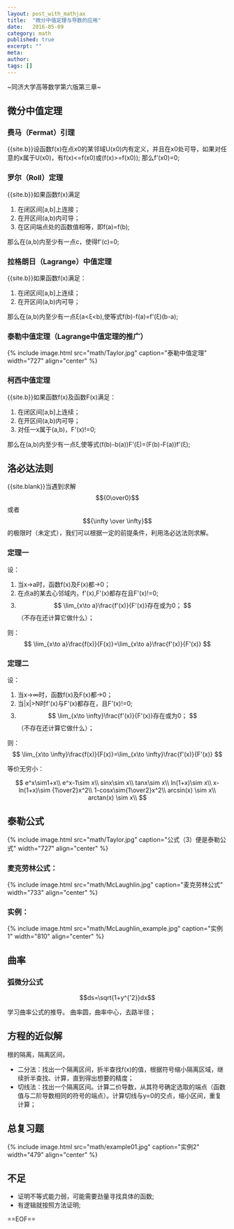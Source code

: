```yaml
---
layout: post_with_mathjax
title:  "微分中值定理与导数的应用"
date:   2016-05-09
category: math
published: true
excerpt: ""
meta: 
author: 
tags: []
---
```

~同济大学高等数学第六版第三章~

## 微分中值定理

### 费马（Fermat）引理
{{site.b}}设函数f(x)在点x0的某邻域U(x0)内有定义，并且在x0处可导，如果对任意的x属于U(x0)，有f(x)<=f(x0)或(f(x)>=f(x0));
那么f'(x0)=0;


### 罗尔（Roll）定理

{{site.b}}如果函数f(x)满足

1. 在闭区间[a,b]上连接；
2. 在开区间(a,b)内可导；
2. 在区间端点处的函数值相等，即f(a)=f(b);

那么在(a,b)内至少有一点c，使得f'(c)=0;

### 拉格朗日（Lagrange）中值定理

{{site.b}}如果函数f(x)满足：

1. 在闭区间[a,b]上连续；
2. 在开区间(a,b)内可导；

那么在(a,b)内至少有一点&xi;(a<&xi;<b),使等式f(b)-f(a)=f'(&xi;)(b-a);

### 泰勒中值定理（Lagrange中值定理的推广）

{% include image.html src="math/Taylor.jpg" caption="泰勒中值定理" width="727" align="center" %}


### 柯西中值定理

{{site.b}}如果函数f(x)及函数F(x)满足：

1. 在闭区间[a,b]上连续；
2. 在开区间(a,b)内可导；
3. 对任一x属于(a,b)，F'(x)!=0;

那么在(a,b)内至少有一点&xi;,使等式(f(b)-b(a))F'(&xi;)=(F(b)-F(a))f'(&xi;);


## 洛必达法则
{{site.blank}}当遇到求解$${0\over0}$$或者$${\infty \over \infty}$$的极限时（未定式），我们可以根据一定的前提条件，利用洛必达法则求解。

### 定理一
设：

1. 当x->a时，函数f(x)及F(x)都->0；
2. 在点a的某去心邻域内，f'(x),F'(x)都存在且F'(x)!=0;
3. $$ \lim_{x\to a}\frac{f'(x)}{F'(x)}存在或为0； $$（不存在还计算它做什么）；

则：
$$
\lim_{x\to a}\frac{f(x)}{F(x)}=\lim_{x\to a}\frac{f'(x)}{F'(x)}
$$

### 定理二
设：

1. 当x->&infin;时，函数f(x)及F(x)都->0；
2. 当\|x\|>N时f'(x)与F'(x)都存在，且F'(x)!=0;
3. $$ \lim_{x\to \infty}\frac{f'(x)}{F'(x)}存在或为0； $$（不存在还计算它做什么）；

则：
$$
\lim_{x\to \infty}\frac{f(x)}{F(x)}=\lim_{x\to \infty}\frac{f'(x)}{F'(x)}
$$

等价无穷小：

$$
e^x\sim1+x\\
e^x-1\sim x\\
sinx\sim x\\
tanx\sim x\\
ln(1+x)\sim x\\
x-ln(1+x)\sim {1\over2}x^2\\
1-cosx\sim{1\over2}x^2\\
arcsin(x) \sim x\\
arctan(x) \sim x\\
$$

## 泰勒公式
{% include image.html src="math/Taylor.jpg" caption="公式（3）便是泰勒公式" width="727" align="center" %}

### 麦克劳林公式：
{% include image.html src="math/McLaughlin.jpg" caption="麦克劳林公式" width="733" align="center" %}

### 实例：
{% include image.html src="math/McLaughlin_example.jpg" caption="实例1" width="810" align="center" %}

## 曲率

### 弧微分公式

$$ds=\sqrt{1+y^{'2}}dx$$

学习曲率公式的推导。
曲率圆，曲率中心，去路半径；

## 方程的近似解
根的隔离，隔离区间，

* 二分法：找出一个隔离区间，折半查找f(x)的值，根据符号缩小隔离区域，继续折半查找、计算，直到得出想要的精度；
* 切线法：找出一个隔离区间。计算二价导数，从其符号确定选取的端点（函数值与二阶导数相同的符号的端点）。计算切线与y=0的交点，缩小区间，重复计算；

## 总复习题
{% include image.html src="math/example01.jpg" caption="实例2" width="479" align="center" %}


## 不足

* 证明不等式能力弱，可能需要劲量寻找具体的函数;
* 有逻辑就按照方法证明;

==EOF==









